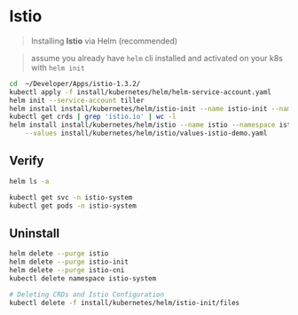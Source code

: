 # Istio

> Installing **Istio** via Helm (recommended)

> assume you already have `helm` cli installed and activated on your k8s with `helm init`

```bash
cd  ~/Developer/Apps/istio-1.3.2/
kubectl apply -f install/kubernetes/helm/helm-service-account.yaml
helm init --service-account tiller
helm install install/kubernetes/helm/istio-init --name istio-init --namespace istio-system
kubectl get crds | grep 'istio.io' | wc -l
helm install install/kubernetes/helm/istio --name istio --namespace istio-system \
    --values install/kubernetes/helm/istio/values-istio-demo.yaml
```

## Verify

```bash
helm ls -a

kubectl get svc -n istio-system
kubectl get pods -n istio-system
```

## Uninstall

```bash
helm delete --purge istio
helm delete --purge istio-init
helm delete --purge istio-cni
kubectl delete namespace istio-system

# Deleting CRDs and Istio Configuration
kubectl delete -f install/kubernetes/helm/istio-init/files
```
